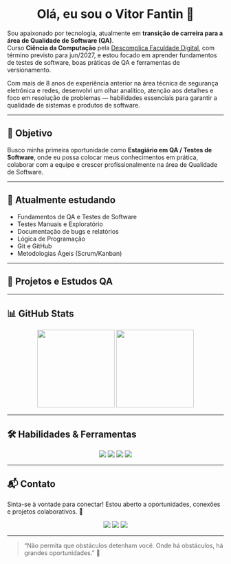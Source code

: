 <h1 align="center">Olá, eu sou o Vitor Fantin 👋</h1>

Sou apaixonado por tecnologia, atualmente em **transição de carreira para a área de Qualidade de Software (QA)**.  
Curso **Ciência da Computação** pela [Descomplica Faculdade Digital](https://descomplica.com.br/faculdade/), com término previsto para jun/2027, e estou focado em aprender fundamentos de testes de software, boas práticas de QA e ferramentas de versionamento.

Com mais de 8 anos de experiência anterior na área técnica de segurança eletrônica e redes, desenvolvi um olhar analítico, atenção aos detalhes e foco em resolução de problemas — habilidades essenciais para garantir a qualidade de sistemas e produtos de software.

---

## 🚀 Objetivo

Busco minha primeira oportunidade como **Estagiário em QA / Testes de Software**, onde eu possa colocar meus conhecimentos em prática, colaborar com a equipe e crescer profissionalmente na área de Qualidade de Software.

---

## 🧠 Atualmente estudando

- Fundamentos de QA e Testes de Software  
- Testes Manuais e Exploratório  
- Documentação de bugs e relatórios  
- Lógica de Programação  
- Git e GitHub  
- Metodologias Ágeis (Scrum/Kanban)

---

## 💼 Projetos e Estudos QA

<!--
🔹 [CheckList de Testes - Projeto Simples]  
🔹 [Relatório de Bugs - Sistema Simulado]  
🔹 [Análise de Casos de Teste - Exemplo de Documentação]  
*(Adicione links quando publicar no GitHub)*
-->

---

## 📊 GitHub Stats

<div align="center">
  <img height="180em" src="https://github-readme-stats.vercel.app/api?username=vitorfantin&show_icons=true&theme=github_dark&include_all_commits=true&count_private=true" />
  <img height="180em" src="https://github-readme-stats.vercel.app/api/top-langs/?username=vitorfantin&layout=compact&langs_count=7&theme=github_dark" />
</div>

---

## 🛠 Habilidades & Ferramentas

<div align="center">
  <img src="https://img.shields.io/badge/QA%20Manual-007396?style=for-the-badge&logo=testing-library&logoColor=white"/>
  <img src="https://img.shields.io/badge/Git-F05032?style=for-the-badge&logo=git&logoColor=white"/>
  <img src="https://img.shields.io/badge/GitHub-181717?style=for-the-badge&logo=github&logoColor=white"/>
  <img src="https://img.shields.io/badge/VS_Code-007ACC?style=for-the-badge&logo=visual-studio-code&logoColor=white"/>
</div>

---

## 📬 Contato

Sinta-se à vontade para conectar! Estou aberto a oportunidades, conexões e projetos colaborativos. 🤝

<div align="center">
 <a href="mailto:fantinfx@gmail.com" target="_blank"><img src="https://img.shields.io/badge/Gmail-D14836?style=for-the-badge&logo=gmail&logoColor=white"></a>
 <a href="https://www.linkedin.com/in/vitorfantin/" target="_blank"><img src="https://img.shields.io/badge/LinkedIn-0077B5?style=for-the-badge&logo=linkedin&logoColor=white"></a>
 <a href="https://t.me/vitorfantin" target="_blank"><img src="https://img.shields.io/badge/Telegram-2CA5E0?style=for-the-badge&logo=telegram&logoColor=white"></a>
</div>

---

> “Não permita que obstáculos detenham você. Onde há obstáculos, há grandes oportunidades.” 🍃
